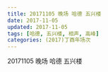 ```yaml
---
title: 20171105 晚场 哈德 五兴楼
date: 2017-11-05
updated: 2017-11-05
tags: [哈德, 五兴楼, 相声, 高峰] 
categories: (2017)丁酉年场次 
---
```

20171105 晚场 哈德 五兴楼
